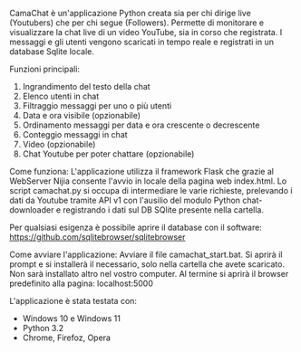 CamaChat è un'applicazione Python creata sia per chi dirige live (Youtubers) che per chi segue (Followers).
Permette di monitorare e visualizzare la chat live di un video YouTube, sia in corso che registrata.
I messaggi e gli utenti vengono scaricati in tempo reale e registrati in un database Sqlite locale.

Funzioni principali:
1. Ingrandimento del testo della chat
2. Elenco utenti in chat
3. Filtraggio messaggi per uno o più utenti
4. Data e ora visibile (opzionabile)
5. Ordinamento messaggi per data e ora crescente o decrescente
6. Conteggio messaggi in chat
7. Video (opzionabile)
8. Chat Youtube per poter chattare (opzionabile)

Come funziona:
L'applicazione utilizza il framework Flask che grazie al WebServer Nijia consente l'avvio in locale della pagina web index.html. Lo script camachat.py si occupa di intermediare le varie richieste, prelevando i dati da Youtube tramite API v1 con l'ausilio del modulo Python chat-downloader e registrando i dati sul DB SQlite presente nella cartella.

Per qualsiasi esigenza è possibile aprire il database con il software: https://github.com/sqlitebrowser/sqlitebrowser

Come avviare l'applicazione:
Avviare il file camachat_start.bat.
Si aprirà il prompt e si installerà il necessario, solo nella cartella che avete scaricato. Non sarà installato altro nel vostro computer.
Al termine si aprirà il browser predefinito alla pagina: localhost:5000

L'applicazione è stata testata con:
- Windows 10 e Windows 11
- Python 3.2
- Chrome, Firefoz, Opera
